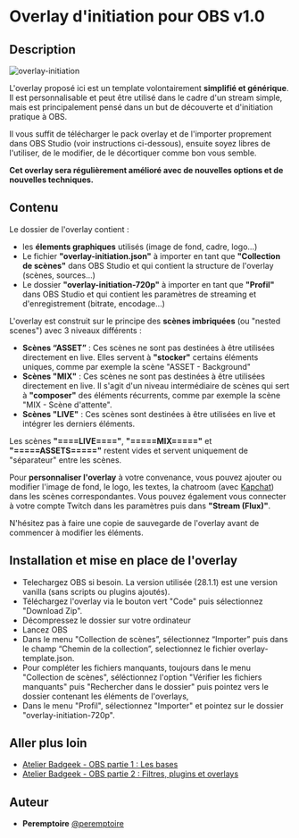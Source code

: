 # Overlay d'initiation pour OBS v1.0


## Description

![overlay-initiation](https://user-images.githubusercontent.com/91347360/210372163-1003ba8c-8e9d-43dd-a5a5-59018c5908a3.gif)

L'overlay proposé ici est un template volontairement **simplifié et générique**. Il est personnalisable et peut être utilisé dans le cadre d'un stream simple, mais est principalement pensé dans un but de découverte et d'initiation pratique à OBS.

Il vous suffit de télécharger le pack overlay et de l'importer proprement dans OBS Studio (voir instructions ci-dessous), ensuite soyez libres de l'utiliser, de le modifier, de le décortiquer comme bon vous semble.

**Cet overlay sera régulièrement amélioré avec de nouvelles options et de nouvelles techniques.**


## Contenu

Le dossier de l'overlay contient : 
- les **élements graphiques** utilisés (image de fond, cadre, logo...)
- Le fichier **"overlay-initiation.json"** à importer en tant que **"Collection de scènes"** dans OBS Studio et qui contient la structure de l'overlay (scènes, sources...)
- Le dossier **"overlay-initiation-720p"** à importer en tant que **"Profil"** dans OBS Studio et qui contient les paramètres de streaming et d'enregistrement (bitrate, encodage...)

L'overlay est construit sur le principe des **scènes imbriquées** (ou "nested scenes") avec 3 niveaux différents : 

- **Scènes “ASSET”** : Ces scènes ne sont pas destinées à être utilisées directement en live. Elles servent à **"stocker"** certains éléments uniques, comme par exemple la scène "ASSET - Background"
- **Scènes "MIX"** : Ces scènes ne sont pas destinées à être utilisées directement en live. Il s'agit d'un niveau intermédiaire de scènes qui sert à **"composer"** des éléments récurrents, comme par exemple la scène "MIX - Scène d'attente".
- **Scènes "LIVE"** : Ces scènes sont destinées à être utilisées en live et intégrer les derniers éléments. 

Les scènes **"====LIVE===="**, **"=====MIX====="** et **"=====ASSETS====="** restent vides et servent uniquement de "séparateur" entre les scènes.

Pour **personnaliser l'overlay** à votre convenance, vous pouvez ajouter ou modifier l'image de fond, le logo, les textes, la chatroom (avec [Kapchat](https://nightdev.com/kapchat))  dans les scènes correspondantes. Vous pouvez également vous connecter à votre compte Twitch dans les paramètres puis dans **"Stream (Flux)"**.

N'hésitez pas à faire une copie de sauvegarde de l'overlay avant de commencer à modifier les éléments.


## Installation et mise en place de l'overlay
- Telechargez OBS si besoin. La version utilisée (28.1.1) est une version vanilla (sans scripts ou plugins ajoutés).
- Téléchargez l'overlay via le bouton vert "Code" puis sélectionnez "Download Zip".
- Décompressez le dossier sur votre ordinateur
- Lancez OBS
- Dans le menu "Collection de scènes”, sélectionnez “Importer” puis dans le champ “Chemin de la collection”, selectionnez le fichier overlay-template.json. 
- Pour compléter les fichiers manquants, toujours dans le menu "Collection de scènes", séléctionnez l'option "Vérifier les fichiers manquants" puis "Rechercher dans le dossier" puis pointez vers le dossier contenant les éléments de l'overlays,
- Dans le menu "Profil", sélectionnez "Importer" et pointez sur le dossier "overlay-initiation-720p".


## Aller plus loin

- [Atelier Badgeek - OBS partie 1 : Les bases](https://www.youtube.com/watch?v=zDg4tO1_jhM)
- [Atelier Badgeek - OBS partie 2 : Filtres, plugins et overlays](https://www.youtube.com/watch?v=luTexi3Aefc)


## Auteur
* **Peremptoire** [@peremptoire](https://twitter.com/peremptoire)
